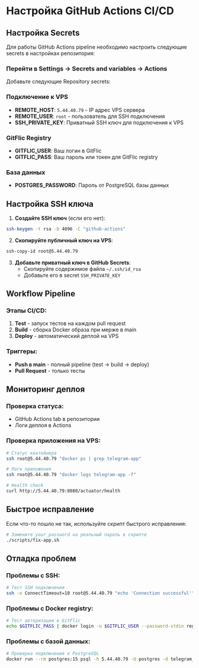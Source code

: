# Настройка GitHub Actions CI/CD

## Настройка Secrets

Для работы GitHub Actions pipeline необходимо настроить следующие secrets в настройках репозитория:

### Перейти в Settings → Secrets and variables → Actions

Добавьте следующие Repository secrets:

### Подключение к VPS
- **REMOTE_HOST**: `5.44.40.79` - IP адрес VPS сервера
- **REMOTE_USER**: `root` - пользователь для SSH подключения
- **SSH_PRIVATE_KEY**: Приватный SSH ключ для подключения к VPS

### GitFlic Registry
- **GITFLIC_USER**: Ваш логин в GitFlic
- **GITFLIC_PASS**: Ваш пароль или токен для GitFlic registry

### База данных
- **POSTGRES_PASSWORD**: Пароль от PostgreSQL базы данных

## Настройка SSH ключа

1. **Создайте SSH ключ** (если его нет):
```bash
ssh-keygen -t rsa -b 4096 -C "github-actions"
```

2. **Скопируйте публичный ключ на VPS**:
```bash
ssh-copy-id root@5.44.40.79
```

3. **Добавьте приватный ключ в GitHub Secrets**:
   - Скопируйте содержимое файла `~/.ssh/id_rsa`
   - Добавьте его в secret `SSH_PRIVATE_KEY`

## Workflow Pipeline

### Этапы CI/CD:

1. **Test** - запуск тестов на каждом pull request
2. **Build** - сборка Docker образа при мерже в main
3. **Deploy** - автоматический деплой на VPS

### Триггеры:

- **Push в main** - полный pipeline (test → build → deploy)
- **Pull Request** - только тесты

## Мониторинг деплоя

### Проверка статуса:
- GitHub Actions tab в репозитории
- Логи деплоя в Actions

### Проверка приложения на VPS:
```bash
# Статус контейнера
ssh root@5.44.40.79 "docker ps | grep telegram-app"

# Логи приложения
ssh root@5.44.40.79 "docker logs telegram-app -f"

# Health check
curl http://5.44.40.79:8080/actuator/health
```

## Быстрое исправление

Если что-то пошло не так, используйте скрипт быстрого исправления:

```bash
# Замените your_password на реальный пароль в скрипте
./scripts/fix-app.sh
```

## Отладка проблем

### Проблемы с SSH:
```bash
# Тест SSH подключения
ssh -o ConnectTimeout=10 root@5.44.40.79 "echo 'Connection successful'"
```

### Проблемы с Docker registry:
```bash
# Тест авторизации в GitFlic
echo $GITFLIC_PASS | docker login -u $GITFLIC_USER --password-stdin registry.gitflic.ru
```

### Проблемы с базой данных:
```bash
# Проверка подключения к PostgreSQL
docker run --rm postgres:15 psql -h 5.44.40.79 -U postgres -d telegram_db -c "SELECT version();"
```
